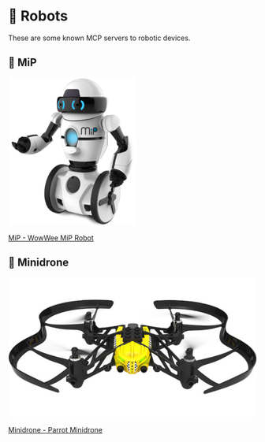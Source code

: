 # 🔺 Robots

These are some known MCP servers to robotic devices.

## 🔺 MiP

![MiP](https://github.com/hybridgroup/tinygo-mip/raw/main/images/mip.png)

[MiP - WowWee MiP Robot](https://github.com/hybridgroup/tinygo-mip/tree/main/cmd/mcp-mip)

## 🔺 Minidrone

![Minidrone](https://github.com/hybridgroup/tinygo-minidrone/raw/main/images/minidrone.jpg)

[Minidrone - Parrot Minidrone](https://github.com/hybridgroup/tinygo-minidrone/tree/main/cmd/mcp-minidrone)

